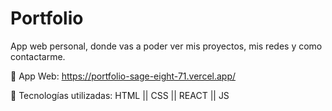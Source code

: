 # Portfolio

App web personal, donde vas a poder ver mis proyectos, mis redes y como contactarme.

 App Web: https://portfolio-sage-eight-71.vercel.app/

 Tecnologías utilizadas: HTML || CSS || REACT || JS
